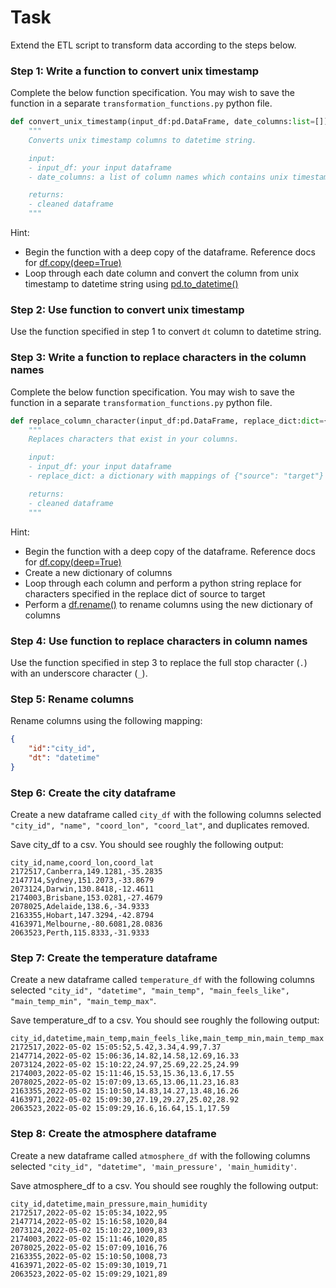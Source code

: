 # Task 

Extend the ETL script to transform data according to the steps below. 

### Step 1: Write a function to convert unix timestamp 

Complete the below function specification. You may wish to save the function in a separate `transformation_functions.py` python file.

```python
def convert_unix_timestamp(input_df:pd.DataFrame, date_columns:list=[])->pd.DataFrame:
    """
    Converts unix timestamp columns to datetime string. 

    input: 
    - input_df: your input dataframe 
    - date_columns: a list of column names which contains unix timestamps you wish to convert 

    returns: 
    - cleaned dataframe
    """
```

Hint: 
- Begin the function with a deep copy of the dataframe. Reference docs for [df.copy(deep=True)](https://pandas.pydata.org/docs/reference/api/pandas.DataFrame.copy.html)
- Loop through each date column and convert the column from unix timestamp to datetime string using [pd.to_datetime()](https://pandas.pydata.org/docs/reference/api/pandas.to_datetime.html)

### Step 2: Use function to convert unix timestamp 

Use the function specified in step 1 to convert `dt` column to datetime string. 


### Step 3: Write a function to replace characters in the column names 

Complete the below function specification. You may wish to save the function in a separate `transformation_functions.py` python file.

```python
def replace_column_character(input_df:pd.DataFrame, replace_dict:dict={})->pd.DataFrame:
    """
    Replaces characters that exist in your columns. 

    input: 
    - input_df: your input dataframe 
    - replace_dict: a dictionary with mappings of {"source": "target"}

    returns: 
    - cleaned dataframe
    """
```

Hint: 
- Begin the function with a deep copy of the dataframe. Reference docs for [df.copy(deep=True)](https://pandas.pydata.org/docs/reference/api/pandas.DataFrame.copy.html)
- Create a new dictionary of columns 
- Loop through each column and perform a python string replace for characters specified in the replace dict of source to target 
- Perform a [df.rename()](https://pandas.pydata.org/docs/reference/api/pandas.DataFrame.rename.html) to rename columns using the new dictionary of columns 

### Step 4: Use function to replace characters in column names 

Use the function specified in step 3 to replace the full stop character (`.`) with an underscore character (`_`). 

### Step 5: Rename columns 

Rename columns using the following mapping: 

```json
{
    "id":"city_id", 
    "dt": "datetime"
}
```

### Step 6: Create the city dataframe 

Create a new dataframe called `city_df` with the following columns selected `"city_id", "name", "coord_lon", "coord_lat"`, and duplicates removed. 

Save city_df to a csv. You should see roughly the following output: 

```
city_id,name,coord_lon,coord_lat
2172517,Canberra,149.1281,-35.2835
2147714,Sydney,151.2073,-33.8679
2073124,Darwin,130.8418,-12.4611
2174003,Brisbane,153.0281,-27.4679
2078025,Adelaide,138.6,-34.9333
2163355,Hobart,147.3294,-42.8794
4163971,Melbourne,-80.6081,28.0836
2063523,Perth,115.8333,-31.9333
```

### Step 7: Create the temperature dataframe

Create a new dataframe called `temperature_df` with the following columns selected `"city_id", "datetime", "main_temp", "main_feels_like", "main_temp_min", "main_temp_max"`. 

Save temperature_df to a csv. You should see roughly the following output: 

```
city_id,datetime,main_temp,main_feels_like,main_temp_min,main_temp_max
2172517,2022-05-02 15:05:52,5.42,3.34,4.99,7.37
2147714,2022-05-02 15:06:36,14.82,14.58,12.69,16.33
2073124,2022-05-02 15:10:22,24.97,25.69,22.25,24.99
2174003,2022-05-02 15:11:46,15.53,15.36,13.6,17.55
2078025,2022-05-02 15:07:09,13.65,13.06,11.23,16.83
2163355,2022-05-02 15:10:50,14.83,14.27,13.48,16.26
4163971,2022-05-02 15:09:30,27.19,29.27,25.02,28.92
2063523,2022-05-02 15:09:29,16.6,16.64,15.1,17.59
```

### Step 8: Create the atmosphere dataframe 

Create a new dataframe called `atmosphere_df` with the following columns selected `"city_id", "datetime", 'main_pressure', 'main_humidity'`. 

Save atmosphere_df to a csv. You should see roughly the following output: 

```
city_id,datetime,main_pressure,main_humidity
2172517,2022-05-02 15:05:34,1022,95
2147714,2022-05-02 15:16:58,1020,84
2073124,2022-05-02 15:10:22,1009,83
2174003,2022-05-02 15:11:46,1020,85
2078025,2022-05-02 15:07:09,1016,76
2163355,2022-05-02 15:10:50,1008,73
4163971,2022-05-02 15:09:30,1019,71
2063523,2022-05-02 15:09:29,1021,89
```